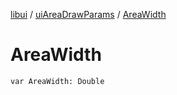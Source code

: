 [libui](../README.md) / [uiAreaDrawParams](README.md) / [AreaWidth](-area-width.md)

# AreaWidth

`var AreaWidth: Double`